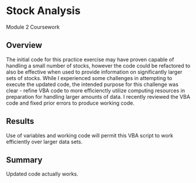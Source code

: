 # Stock Analysis
Module 2 Coursework

## Overview
The initial code for this practice exercise may have proven capable of handling a small number of stocks, however the code could be refactored to also be effective when used to provide information on significantly larger sets of stocks. While I experienced some challenges in attempting to execute the updated code, the intended purpose for this challenge was clear - refine VBA code to more efficienctly utilize computing resources in preparation for handling larger amounts of data. I recently reviewed the VBA code and fixed prior errors to produce working code. 

## Results
Use of variables and working code will permit this VBA script to work efficiently over larger data sets. 

## Summary
Updated code actually works. 
